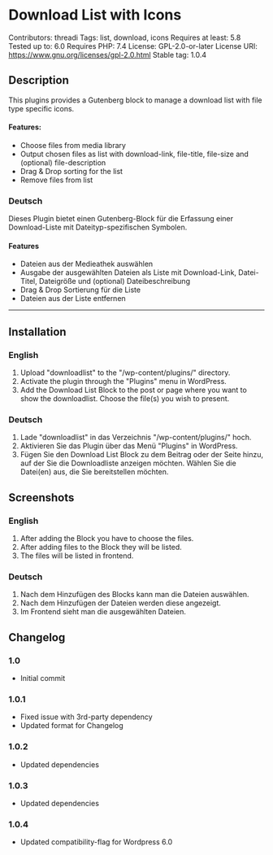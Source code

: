 # Download List with Icons
Contributors: threadi
Tags: list, download, icons
Requires at least: 5.8
Tested up to: 6.0
Requires PHP: 7.4
License: GPL-2.0-or-later
License URI: https://www.gnu.org/licenses/gpl-2.0.html
Stable tag: 1.0.4

## Description

This plugins provides a Gutenberg block to manage a download list with file type specific icons.

#### Features:

- Choose files from media library
- Output chosen files as list with download-link, file-title, file-size and (optional) file-description
- Drag & Drop sorting for the list
- Remove files from list

### Deutsch

Dieses Plugin bietet einen Gutenberg-Block für die Erfassung einer Download-Liste mit Dateityp-spezifischen Symbolen.

#### Features

- Dateien aus der Medieathek auswählen
- Ausgabe der ausgewählten Dateien als Liste mit Download-Link, Datei-Titel, Dateigröße und (optional) Dateibeschreibung
- Drag & Drop Sortierung für die Liste
- Dateien aus der Liste entfernen

---

## Installation

### English

1. Upload "downloadlist" to the "/wp-content/plugins/" directory.
2. Activate the plugin through the "Plugins" menu in WordPress.
3. Add the Download List Block to the post or page where you want to show the downloadlist. Choose the file(s) you wish to present.

### Deutsch

1. Lade "downloadlist" in das Verzeichnis "/wp-content/plugins/\" hoch.
2. Aktivieren Sie das Plugin über das Menü "Plugins" in WordPress.
3. Fügen Sie den Download List Block zu dem Beitrag oder der Seite hinzu, auf der Sie die Downloadliste anzeigen möchten. Wählen Sie die Datei(en) aus, die Sie bereitstellen möchten.

## Screenshots

### English

1. After adding the Block you have to choose the files.
2. After adding files to the Block they will be listed.
3. The files will be listed in frontend.

### Deutsch

1. Nach dem Hinzufügen des Blocks kann man die Dateien auswählen.
2. Nach dem Hinzufügen der Dateien werden diese angezeigt.
3. Im Frontend sieht man die ausgewählten Dateien.

## Changelog

### 1.0
* Initial commit

### 1.0.1
* Fixed issue with 3rd-party dependency
* Updated format for Changelog

### 1.0.2
* Updated dependencies

### 1.0.3
* Updated dependencies

### 1.0.4
* Updated compatibility-flag for Wordpress 6.0
